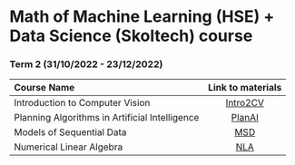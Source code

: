 # Math of Machine Learning (HSE) + Data Science (Skoltech) course 

### Term 2 (31/10/2022 - 23/12/2022)
| Course Name| Link to materials |
| :----------- | :-----------: | 
|Introduction to Computer Vision| [Intro2CV](https://github.com/bichuyen99/My_MSc/tree/Intro2CV)|
|Planning Algorithms in Artificial Intelligence| [PlanAI](/PlanAI)|
|Models of Sequential Data| [MSD](/MSD)|
|Numerical Linear Algebra| [NLA](/NLA)|
